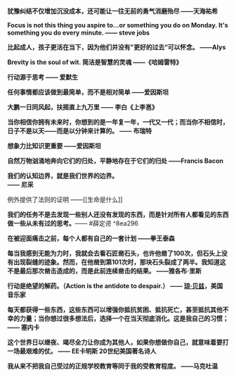 **犹豫纠结不仅增加沉没成本，还可能让一往无前的勇气消磨殆尽 
——天海祐希**

**Focus is not this thing you aspire to…or something you do on Monday. It's something you do every minute.
—— steve jobs**

**比起成人，孩子更活在当下，因为他们并没有"更好的过去“可以怀念。
——Alys**

**Brevity is the soul of wit. 简洁是智慧的灵魂
——《哈姆雷特》**

**行动源于思考
—— 爱默生**

**任何事情都应该做到最简单，而不是相对简单
——爱因斯坦**

**大鹏一日同风起，扶摇直上九万里
—— 李白《上李邕》**


**当你相信你拥有未来时，你想到的是一年复一年，一代又一代；而当你不相信时，日子不是以天——而是以分钟来计算的。
—— 布瑞特**

**想象力比知识更重要
——爱因斯坦**


**自然万物汹涌地奔向它们的归处，平静地存在于它们的归处
——Francis Bacon**

**我们的认知边界，就是我们世界的边界。  
—— 尼采** ​

例外提供了法则的证明
——[[生命是什么]]


**我们的任务不是去发现一些别人还没有发现的东西，而是针对所有人都看见的东西做一些从未有过的思考。**—— #薛定谔 ^8ea296


**在被迎面痛击之前，每个人都有自己的一套计划
——拳王泰森**


**每当我感到无能为力时，我就会去看石匠凿石头，也许他凿了100次，但石头上没有出现裂缝的迹象。然而，在他凿到第101次时，那块石头裂成了两半。我知道这不是最后那次凿击造成的，而是此前连续凿击的结果。
——雅各布·里斯**

**行动是绝望的解药。（Action is the antidote to despair.）
—— [琼·贝兹](https://www.brainyquote.com/quotes/joan_baez_132657)，美国音乐家**


**每天都获得一些东西，这些东西可以增强你抵抗贫困、抵抗死亡，甚至抵抗其他不幸的力量；当你想过很多想法后，选择一个在当天彻底消化。这是我自己的习惯；
—— 塞内卡**



**这个世界日以继夜、竭尽全力让你成为其他人，如果你想做你自己，就意味着要打一场最艰难的仗。
—— EE卡明斯 20世纪美国著名诗人**



**我从来不把我自己受过的正规学校教育等同于我的受教育程度。
——马克吐温**


